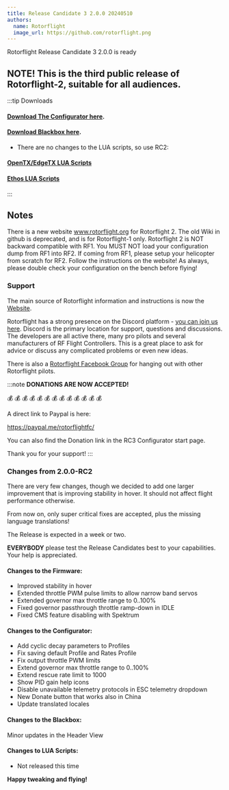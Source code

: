 ```yaml
---
title: Release Candidate 3 2.0.0 20240510
authors:
  name: Rotorflight
  image_url: https://github.com/rotorflight.png
---
```


Rotorflight Release Candidate 3 2.0.0 is ready

## NOTE! This is the third public release of Rotorflight-2, suitable for all audiences.


:::tip Downloads 
#### [Download The Configurator here](https://github.com/rotorflight/rotorflight-configurator/releases/tag/release/2.0.0-RC3).  
#### [Download Blackbox here](https://github.com/rotorflight/rotorflight-blackbox/releases/tag/release/2.0.0-RC3).
* There are no changes to the LUA scripts, so use RC2:
#### [OpenTX/EdgeTX LUA Scripts](https://github.com/rotorflight/rotorflight-lua-scripts/releases/tag/release/2.0.0-RC2)  
#### [Ethos LUA Scripts](https://github.com/rotorflight/rotorflight-lua-ethos/releases/tag/release/2.0.0-RC2)
:::

## Notes
There is a new website www.rotorflight.org for Rotorflight 2. The old Wiki in github is deprecated, and is for Rotorflight-1 only. Rotorflight 2 is NOT backward compatible with RF1. You MUST NOT load your configuration dump from RF1 into RF2. If coming from RF1, please setup your helicopter from scratch for RF2. Follow the instructions on the website! As always, please double check your configuration on the bench before flying!

### Support
The main source of Rotorflight information and instructions is now the [Website](https://www.rotorflight.org).

Rotorflight has a strong presence on the Discord platform - [you can join us here](https://discord.gg/6QUySXdEvd). Discord is the primary location for support, questions and discussions. The developers are all active there, many pro pilots and several manufacturers of RF Flight Controllers. This is a great place to ask for advice or discuss any complicated problems or even new ideas.

There is also a [Rotorflight Facebook Group](https://www.facebook.com/groups/876445460825093/) for hanging out with other Rotorflight pilots. 

:::note
**DONATIONS ARE NOW ACCEPTED!**

💰 💰 💰 💰 💰 💰 💰 💰 💰 💰 💰 💰 💰 

A direct link to Paypal is here:

https://paypal.me/rotorflightfc/

You can also find the Donation link in the RC3 Configurator start page.

Thank you for your support!
:::

### Changes from 2.0.0-RC2

There are very few changes, though we decided to add one larger improvement
that is improving stability in hover. It should not affect flight performance otherwise.

From now on, only super critical fixes are accepted, plus the missing language translations!

The Release is expected in a week or two.

**EVERYBODY** please test the Release Candidates best to your capabilities. Your help is appreciated. 

#### Changes to the Firmware:
* Improved stability in hover
* Extended throttle PWM pulse limits to allow narrow band servos
* Extended governor max throttle range to 0..100%
* Fixed governor passthrough throttle ramp-down in IDLE
* Fixed CMS feature disabling with Spektrum

#### Changes to the Configurator:
* Add cyclic decay parameters to Profiles
* Fix saving default Profile and Rates Profile
* Fix output throttle PWM limits
* Extend governor max throttle range to 0..100%
* Extend rescue rate limit to 1000
* Show PID gain help icons
* Disable unavailable telemetry protocols in ESC telemetry dropdown
* New Donate button that works also in China
* Update translated locales

#### Changes to the Blackbox:
Minor updates in the Header View

#### Changes to LUA Scripts:
* Not released this time

**Happy tweaking and flying!**
